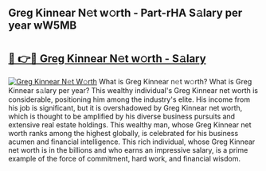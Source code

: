 ## Greg Kinnear N𝚎t w𝚘rth - Part-rHA S𝚊lary per year wW5MB

# <h2><a href="http://gc1cols.nevu.top/?p=Greg+Kinnear">🔗 👉🔴 Greg Kinnear N𝚎t w𝚘rth - S𝚊lary</a></h2>

[![Greg Kinnear N𝚎t W𝚘rth](https://i.imgur.com/Oavwk0R.jpeg)](http://gc1cols.nevu.top/?p=Greg+Kinnear)
What is Greg Kinnear n𝚎t w𝚘rth? What is Greg Kinnear s𝚊lary per year?
This wealthy individual's Greg Kinnear net worth is considerable, positioning him among the industry's elite. His income from his job is significant, but it is overshadowed by Greg Kinnear net worth, which is thought to be amplified by his diverse business pursuits and extensive real estate holdings. This wealthy man, whose Greg Kinnear net worth ranks among the highest globally, is celebrated for his business acumen and financial intelligence. This rich individual, whose Greg Kinnear net worth is in the billions and who earns an impressive salary, is a prime example of the force of commitment, hard work, and financial wisdom.
